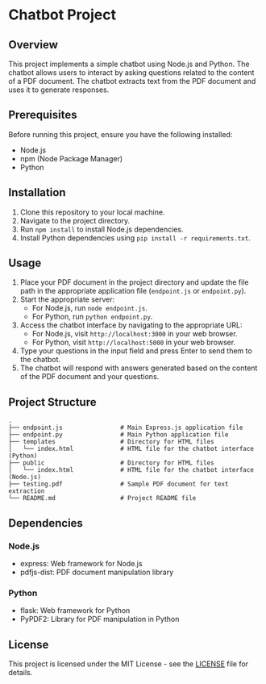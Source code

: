 # Chatbot Project

## Overview
This project implements a simple chatbot using Node.js and Python. The chatbot allows users to interact by asking questions related to the content of a PDF document. The chatbot extracts text from the PDF document and uses it to generate responses.

## Prerequisites
Before running this project, ensure you have the following installed:
- Node.js
- npm (Node Package Manager)
- Python

## Installation
1. Clone this repository to your local machine.
2. Navigate to the project directory.
3. Run `npm install` to install Node.js dependencies.
4. Install Python dependencies using `pip install -r requirements.txt`.

## Usage
1. Place your PDF document in the project directory and update the file path in the appropriate application file (`endpoint.js` or `endpoint.py`).
2. Start the appropriate server:
    - For Node.js, run `node endpoint.js`.
    - For Python, run `python endpoint.py`.
3. Access the chatbot interface by navigating to the appropriate URL:
    - For Node.js, visit `http://localhost:3000` in your web browser.
    - For Python, visit `http://localhost:5000` in your web browser.
4. Type your questions in the input field and press Enter to send them to the chatbot.
5. The chatbot will respond with answers generated based on the content of the PDF document and your questions.

## Project Structure
```
.
├── endpoint.js                # Main Express.js application file
├── endpoint.py                # Main Python application file
├── templates                  # Directory for HTML files
│   └── index.html             # HTML file for the chatbot interface (Python)
├── public                     # Directory for HTML files
│   └── index.html             # HTML file for the chatbot interface (Node.js)
├── testing.pdf                # Sample PDF document for text extraction
└── README.md                  # Project README file
```

## Dependencies
### Node.js
- express: Web framework for Node.js
- pdfjs-dist: PDF document manipulation library

### Python
- flask: Web framework for Python
- PyPDF2: Library for PDF manipulation in Python

## License
This project is licensed under the MIT License - see the [LICENSE](LICENSE) file for details.
